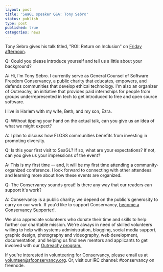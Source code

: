 ```yaml
---
layout: post
title: 'SeaGL speaker Q&A: Tony Sebro'
status: publish
type: post
published: true
categories: news
---
```



Tony Sebro gives his talk titled, "ROI: Return on Inclusion" on [Friday afternoon](https://osem.seagl.org/conferences/seagl2017/program/proposals/372).

Q: Could you please introduce yourself and tell us a little about your background?
 
A: Hi, I'm Tony Sebro.  I currently serve as General Counsel of Software Freedom Conservancy, a public charity that educates, empowers, and defends communities that develop ethical technology.  I'm also an organizer of Outreachy, an initiative that provides paid internships for people from groups underrepresented in tech to get introduced to free
and open source software.

I live in Harlem with my wife, Beth, and my son, Ezra.

Q: Without tipping your hand on the actual talk, can you give us an idea of what we might expect?

A: I plan to discuss how FLOSS communities benefits from investing in promoting diversity.

Q: Is this your first visit to SeaGL? If so, what are your expectations? If not, can you give us your impressions of the event?
 
A: This is my first time -- and, it will be my first time attending a community-organized conference.  I look forward to connecting with other attendees and learning more about how these events are organized.

Q: The Conservancy sounds great! Is there any way that our readers can support it's work?

A: Conservancy is a public charity; we depend on the public's generosity to carry on our work. If you'd like to support Conservancy, [become a Conservancy Supporter!](https://sfconservancy.org/supporter).

We also appreciate volunteers who donate their time and skills to help further our charitable mission.  We're always in need of skilled volunteers willing to help with systems administration, blogging, social media support, graphic design, photography and videography, web development, documentation, and helping us find new mentors and applicants to get involved with our [Outreachy program.](https://www.outreachy.org/)

If you're interested in volunteering for Conservancy, please email us at volunteer@sfconservancy.org. Or, visit our IRC channel:  #conservancy on freenode.


